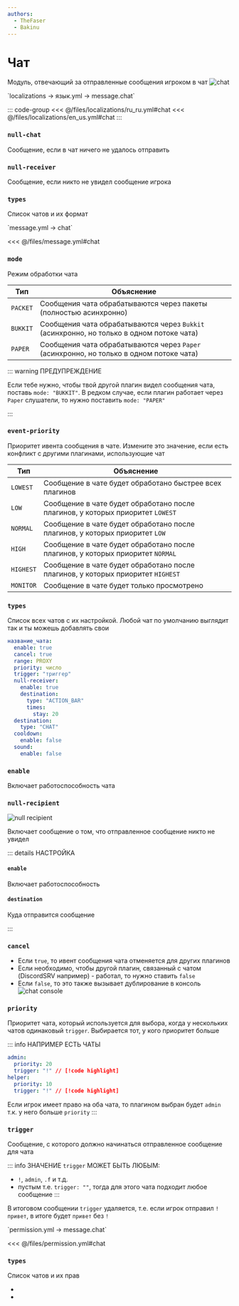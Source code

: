 ```yaml
---
authors:
  - TheFaser
  - Bakinu
---
```


# Чат

Модуль, отвечающий за отправленные сообщения игроком в чат
![chat](/chat.png)

[//]: # (localization)
<!--@include: @/parts/words.md#localization--> 
<!--@include: @/parts/words.md#path--> `localizations → язык.yml → message.chat`

<!--@include: @/parts/words.md#default--> 

::: code-group
<<< @/files/localizations/ru_ru.yml#chat
<<< @/files/localizations/en_us.yml#chat
:::

### `null-chat`

Сообщение, если в чат ничего не удалось отправить

### `null-receiver`

Сообщение, если никто не увидел сообщение игрока

### `types`

Список чатов и их формат

[//]: # (message.yml)
<!--@include: @/parts/words.md#setting-->
<!--@include: @/parts/words.md#path--> `message.yml → chat`

<!--@include: @/parts/words.md#default-->
<<< @/files/message.yml#chat

<!--@include: @/parts/enable.md-->

### `mode`

Режим обработки чата

| Тип       | Объяснение                                                                               |
|-----------|------------------------------------------------------------------------------------------|
| `PACKET`  | Сообщения чата обрабатываются через пакеты (полностью асинхронно)                        |
| `BUKKIT`  | Сообщения чата обрабатываются через `Bukkit` (асинхронно, но только в одном потоке чата) |
| `PAPER`   | Сообщения чата обрабатываются через `Paper` (асинхронно, но только в одном потоке чата)  |

::: warning ПРЕДУПРЕЖДЕНИЕ

Если тебе нужно, чтобы твой другой плагин видел сообщения чата, поставь `mode: "BUKKIT"`. В редком случае, если плагин работает через `Paper` слушатели, то нужно поставить `mode: "PAPER"`

:::

### `event-priority`

Приоритет ивента сообщения в чате. Измените это значение, если есть конфликт с другими плагинами, использующие чат

| Тип       | Объяснение                                                                      |
|-----------|---------------------------------------------------------------------------------|
| `LOWEST`  | Сообщение в чате будет обработано быстрее всех плагинов                         |
| `LOW`     | Сообщение в чате будет обработано после плагинов, у которых приоритет `LOWEST`  |
| `NORMAL`  | Сообщение в чате будет обработано после плагинов, у которых приоритет `LOW`     |
| `HIGH`    | Сообщение в чате будет обработано после плагинов, у которых приоритет `NORMAL`  |
| `HIGHEST` | Сообщение в чате будет обработано после плагинов, у которых приоритет `HIGHEST` |
| `MONITOR` | Сообщение в чате будет только просмотрено                                       |

### `types`

Список всех чатов с их настройкой. Любой чат по умолчанию выглядит так и ты можешь добавлять свои

```yaml
название_чата:
  enable: true
  cancel: true
  range: PROXY
  priority: число
  trigger: "триггер"
  null-receiver:
    enable: true
    destination:
      type: "ACTION_BAR"
      times:
        stay: 20
  destination:
    type: "CHAT"
  cooldown:
    enable: false
  sound:
    enable: false
```

### `enable`

Включает работоспособность чата

### `null-recipient`

![null recipient](/nullrecipient.png)

Включает сообщение о том, что отправленное сообщение никто не увидел

::: details НАСТРОЙКА

#### `enable`

Включает работоспособность

#### `destination`

Куда отправится сообщение

:::


### `cancel`

- Если `true`, то ивент сообщения чата отменяется для других плагинов
- Если необходимо, чтобы другой плагин, связанный с чатом (DiscordSRV например) - работал, то нужно ставить `false`
- Если `false`, то это также вызывает дублирование в консоль
  ![chat console](/chatconsole.png)

<!--@include: @/parts/range.md-->

### `priority`

Приоритет чата, который используется для выбора, когда у нескольких чатов одинаковый `trigger`. Выбирается тот, у кого приоритет больше

::: info НАПРИМЕР ЕСТЬ ЧАТЫ
```yaml
admin:
  priority: 20
  trigger: "!" // [!code highlight]
helper:
  priority: 10
  trigger: "!" // [!code highlight]
```

Если игрок имеет право на оба чата, то плагином выбран будет `admin` т.к. у него больше `priority`
:::

### `trigger`

Сообщение, с которого должно начинаться отправленное сообщение для чата

::: info ЗНАЧЕНИЕ `trigger` МОЖЕТ БЫТЬ ЛЮБЫМ:
- `!`, `admin`, `.f` и т.д.
- пустым т.е. `trigger: ""`, тогда для этого чата подходит любое сообщение
  :::

В итоговом сообщении `trigger` удаляется, т.е. если игрок отправил `!привет`, в итоге будет `привет` без `!`

<!--@include: @/parts/destination.md-->
<!--@include: @/parts/cooldown.md-->
<!--@include: @/parts/sound.md-->

[//]: # (permission.yml)
<!--@include: @/parts/words.md#permission-->
<!--@include: @/parts/words.md#path--> `permission.yml → message.chat`

<!--@include: @/parts/words.md#default-->
<<< @/files/permission.yml#chat

<!--@include: @/parts/permission/permissionTier3.md-->

### `types`

Список чатов и их прав

- <!--@include: @/parts/permission/cooldown.md-->
- <!--@include: @/parts/permission/sound.md-->